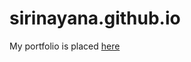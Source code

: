 # sirinayana.github.io

My portfolio is placed <a href="sirinayana.github.io" target="_blank">here<a>
